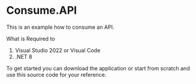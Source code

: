 # Consume.API

This is an example how to consume an API.

What is Required to 
1. Visual Studio 2022 or Visual Code
2. .NET 8

To get started you can download the application or start from scratch and use this source code for your reference.
